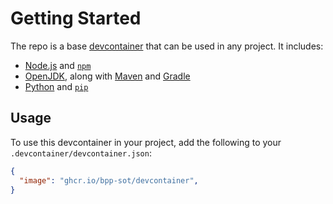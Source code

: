# Getting Started

The repo is a base [devcontainer](https://containers.dev) that can be used in any project. It includes:

- [Node.js](https://nodejs.org) and [`npm`](https://npmjs.org)
- [OpenJDK](https://openjdk.org), along with [Maven](https://maven.apache.org) and [Gradle](https://gradle.org)
- [Python](https://python.org) and [`pip`](https://pypi.org)

## Usage

To use this devcontainer in your project, add the following to your `.devcontainer/devcontainer.json`:

```json
{
  "image": "ghcr.io/bpp-sot/devcontainer",
}
```
